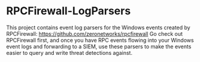 # RPCFirewall-LogParsers
This project contains event log parsers for the Windows events created by RPCFirewall: https://github.com/zeronetworks/rpcfirewall
Go check out RPCFirewall first, and once you have RPC events flowing into your Windows event logs and forwarding to a SIEM, use these parsers to make the events easier to query and write threat detections against.
